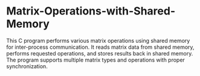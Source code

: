 # Matrix-Operations-with-Shared-Memory
This C program performs various matrix operations using shared memory for inter-process communication. It reads matrix data from shared memory, performs requested operations, and stores results back in shared memory. The program supports multiple matrix types and operations with proper synchronization.
